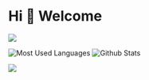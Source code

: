 # Hi 🎉 Welcome

<img src="https://readme-typing-svg.herokuapp.com/?lines=Welcome,%20visitor!;Hello%20Github%20World!&font=Roboto" />



![Most Used Languages](https://github-readme-stats.vercel.app/api/top-langs/?username=Cokeysama&theme=dark&layout=compact)
![Github Stats](https://github-readme-stats.vercel.app/api?username=Cokeysama&show_icons=true&theme=dark&count_private=true)

![](https://activity-graph.herokuapp.com/graph?username=Cokeysama&theme=github)

